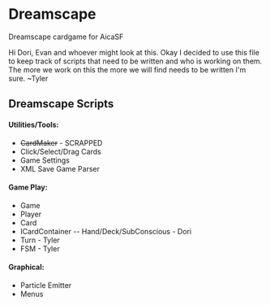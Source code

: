 Dreamscape
==========

Dreamscape cardgame for AicaSF

Hi Dori, Evan and whoever might look at this.
Okay I decided to use this file to keep track of
scripts that need to be written and who is working on them.
The more we work on this the more we will find needs to be
written I'm sure.
~Tyler


## Dreamscape Scripts

#### **Utilities/Tools:**

- ~~CardMaker~~ - SCRAPPED
- Click/Select/Drag Cards
- Game Settings
- XML Save Game Parser

#### **Game Play:**

- Game
- Player
- Card
- ICardContainer
-- Hand/Deck/SubConscious - Dori
- Turn - Tyler
- FSM - Tyler

#### **Graphical:**

- Particle Emitter
- Menus
